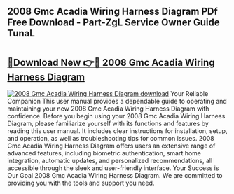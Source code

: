 ## 2008 Gmc Acadia Wiring Harness Diagram PDf Free Download - Part-ZgL Service Owner Guide TunaL

# <h2><a href="http://dfu10dw.blite.top/?on=2008+Gmc+Acadia+Wiring+Harness+Diagram">🔗Download New 👉🔴 2008 Gmc Acadia Wiring Harness Diagram</a></h2>

[![2008 Gmc Acadia Wiring Harness Diagram download](https://i.imgur.com/lujVjoI.png)](http://dfu10dw.blite.top/?on=2008+Gmc+Acadia+Wiring+Harness+Diagram)
Your Reliable Companion This user manual provides a dependable guide to operating and maintaining your new 2008 Gmc Acadia Wiring Harness Diagram with confidence. Before you begin using your 2008 Gmc Acadia Wiring Harness Diagram, please familiarize yourself with its functions and features by reading this user manual. It includes clear instructions for installation, setup, and operation, as well as troubleshooting tips for common issues. 2008 Gmc Acadia Wiring Harness Diagram offers users an extensive range of advanced features, including biometric authentication, smart home integration, automatic updates, and personalized recommendations, all accessible through the sleek and user-friendly interface. Your Success is Our Goal 2008 Gmc Acadia Wiring Harness Diagram. We are committed to providing you with the tools and support you need.
